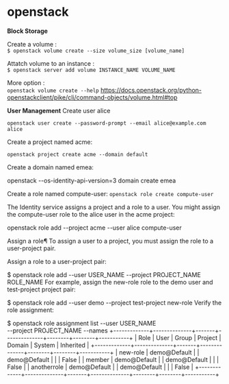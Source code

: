 # openstack
**Block Storage**

Create a volume : \
`$ openstack volume create --size volume_size [volume_name]` 

Attatch volume to an instance : \
`$ openstack server add volume INSTANCE_NAME VOLUME_NAME` 

More option : \
`openstack volume create --help` 
https://docs.openstack.org/python-openstackclient/pike/cli/command-objects/volume.html#top

**User Management**
Create user alice

`
 openstack user create --password-prompt --email alice@example.com alice
`

Create a project named acme:

`
openstack project create acme --domain default
`

Create a domain named emea:

 openstack --os-identity-api-version=3 domain create emea
 
 
 Create a role named compute-user:
 `
  openstack role create compute-user
  `
  
  The Identity service assigns a project and a role to a user. You might assign the compute-user role to the alice user in the acme project:
  
  openstack role add --project acme --user alice compute-user

Assign a role¶
To assign a user to a project, you must assign the role to a user-project pair.

Assign a role to a user-project pair:

$ openstack role add --user USER_NAME --project PROJECT_NAME ROLE_NAME
For example, assign the new-role role to the demo user and test-project project pair:

$ openstack role add --user demo --project test-project new-role
Verify the role assignment:

$ openstack role assignment list --user USER_NAME \
  --project PROJECT_NAME --names
+-------------+--------------+-------+--------------+--------+--------+-----------+
| Role        | User         | Group | Project      | Domain | System | Inherited |
+-------------+--------------+-------+--------------+--------+--------+-----------+
| new-role    | demo@Default |       | demo@Default |        |        | False     |
| member      | demo@Default |       | demo@Default |        |        | False     |
| anotherrole | demo@Default |       | demo@Default |        |        | False     |
+-------------+--------------+-------+--------------+--------+--------+-----------+



